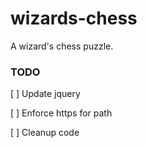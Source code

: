 # wizards-chess

A wizard's chess puzzle.

### TODO

[ ] Update jquery

[ ] Enforce https for path

[ ] Cleanup code